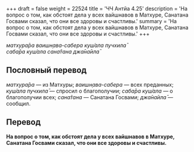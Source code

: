 +++
draft = false
weight = 22524
title = 'ЧЧ Антйа 4.25'
description = 'На вопрос о том, как обстоят дела у всех вайшнавов в Матхуре, Санатана Госвами сказал, что они все здоровы и счастливы.'
summary = 'На вопрос о том, как обстоят дела у всех вайшнавов в Матхуре, Санатана Госвами сказал, что они все здоровы и счастливы.'
+++

_матхура̄ра ваишн̣ава-сабера куш́ала пучхила̄  
саба̄ра куш́ала сана̄тана джа̄на̄ила̄_

## Пословный перевод

_матхура̄ра_ — из Матхуры; _ваишн̣ава_\-_сабера_ — всех преданных; _куш́ала_ _пучхила̄_ — спросил о благополучии; _саба̄ра_ _куш́ала_ — о благополучии всех; _сана̄тана_ — Санатана Госвами; _джа̄на̄ила̄_ — сообщил.

## Перевод

**На вопрос о том, как обстоят дела у всех вайшнавов в Матхуре, Санатана Госвами сказал, что они все здоровы и счастливы.**
